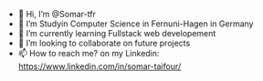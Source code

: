 - 👋 Hi, I’m @Somar-tfr
- 👀 I’m Studyin Computer Science in Fernuni-Hagen in Germany
- 🌱 I’m currently learning Fullstack web developement
- 💞️ I’m looking to collaborate on future projects
- 📫 How to reach me? on my Linkedin: https://www.linkedin.com/in/somar-taifour/

<!---
Somar-tfr/Somar-tfr is a ✨ special ✨ repository because its `README.md` (this file) appears on your GitHub profile.
You can click the Preview link to take a look at your changes.
--->
